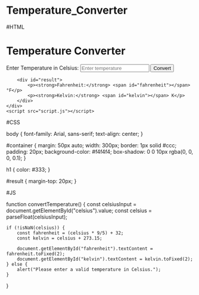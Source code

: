 # Temperature_Converter
#HTML
<!DOCTYPE html>
<html lang="en">
<head>
    <meta charset="UTF-8">
    <meta name="viewport" content="width=device-width, initial-scale=1.0">
    <title>Temperature Converter</title>
    <link rel="stylesheet" href="styles.css">
</head>
<body>
    <div id="container">
        <h1>Temperature Converter</h1>
        <label for="celsius">Enter Temperature in Celsius:</label>
        <input type="number" id="celsius" placeholder="Enter temperature">
        <button onclick="convertTemperature()">Convert</button>

        <div id="result">
            <p><strong>Fahrenheit:</strong> <span id="fahrenheit"></span> °F</p>
            <p><strong>Kelvin:</strong> <span id="kelvin"></span> K</p>
        </div>
    </div>
    <script src="script.js"></script>
</body>
</html>

#CSS

body {
    font-family: Arial, sans-serif;
    text-align: center;
}

#container {
    margin: 50px auto;
    width: 300px;
    border: 1px solid #ccc;
    padding: 20px;
    background-color: #f4f4f4;
    box-shadow: 0 0 10px rgba(0, 0, 0, 0.1);
}

h1 {
    color: #333;
}

#result {
    margin-top: 20px;
}


#JS


function convertTemperature() {
    const celsiusInput = document.getElementById("celsius").value;
    const celsius = parseFloat(celsiusInput);

    if (!isNaN(celsius)) {
        const fahrenheit = (celsius * 9/5) + 32;
        const kelvin = celsius + 273.15;

        document.getElementById("fahrenheit").textContent = fahrenheit.toFixed(2);
        document.getElementById("kelvin").textContent = kelvin.toFixed(2);
    } else {
        alert("Please enter a valid temperature in Celsius.");
    }
}


